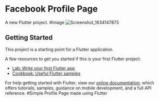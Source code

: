 # Facebook Profile Page

A new Flutter project.
#Image
![Screenshot_1634147875](https://user-images.githubusercontent.com/60986439/137789909-0dbd1be8-f913-4e83-b0e2-8ea8fae77ee2.png)

## Getting Started

This project is a starting point for a Flutter application.

A few resources to get you started if this is your first Flutter project:

- [Lab: Write your first Flutter app](https://flutter.dev/docs/get-started/codelab)
- [Cookbook: Useful Flutter samples](https://flutter.dev/docs/cookbook)

For help getting started with Flutter, view our
[online documentation](https://flutter.dev/docs), which offers tutorials,
samples, guidance on mobile development, and a full API reference.
#Simple Profile Page  made using Flutter

